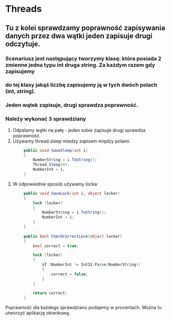 # Threads

## Tu z kolei sprawdzamy poprawność zapisywania danych przez dwa wątki jeden zapisuje drugi odczytuje.

### Scenariusz jest następujący tworzymy klasę: która posiada 2 zmienne jedna typu int druga string. Za każdym razem gdy zapisujemy
### do tej klasy jakąś liczbę zapisujemy ją w tych dwóch polach (int, string).

### Jeden wątek zapisuje, drugi sprawdza poprawność.

### Należy wykonać 3 sprawdziany

1. Odpalamy wątki na pałę - jeden sobie zapisuje drugi sprawdza poprawność.
2. Używamy thread.sleep miedzy zapisem między polami.

```c#
        public void SaveSleep(int i)
        {
            NumberString = i.ToString();
            Thread.Sleep(0);
            NumberInt = i;
        }
```

3. W odpowiednie sposób używamy locka:

```c#
        public void SaveLock(int i, object locker)
        {
            lock (locker)
            {
                NumberString = i.ToString();
                NumberInt = i;
            }
        }
        
        public bool CheckCorrectLock(object locker)
        {
            bool correct = true;

            lock (locker)
            {
                if (NumberInt != Int32.Parse(NumberString))
                {
                    correct = false;
                }
            }

            return correct;
        }
```
Poprawność dla każdego sprawdzianu podajemy w procentach. Można tu utworzyć aplikację okienkową.
